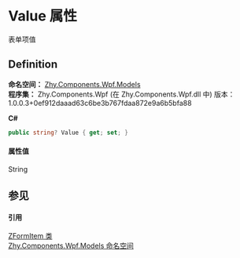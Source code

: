 # Value 属性


表单项值



## Definition
**命名空间：** <a href="N_Zhy_Components_Wpf_Models.md">Zhy.Components.Wpf.Models</a>  
**程序集：** Zhy.Components.Wpf (在 Zhy.Components.Wpf.dll 中) 版本：1.0.0.3+0ef912daaad63c6be3b767fdaa872e9a6b5bfa88

**C#**
``` C#
public string? Value { get; set; }
```



#### 属性值
String

## 参见


#### 引用
<a href="T_Zhy_Components_Wpf_Models_ZFormItem.md">ZFormItem 类</a>  
<a href="N_Zhy_Components_Wpf_Models.md">Zhy.Components.Wpf.Models 命名空间</a>  
